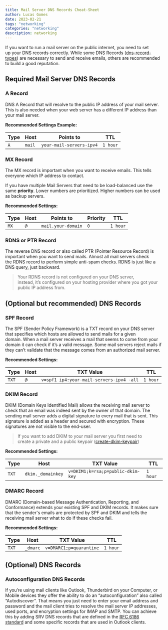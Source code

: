 ```yaml
---
title: Mail Server DNS Records Cheat-Sheet
author: Lucas Gomes
date: 2023-02-21
tags: "networking"
categories: "networking"
description: networking
---
```


If you want to run a mail server on the public internet, you need to set up your DNS records correctly. While some DNS Records ([dns-record-types](networking/dns-record-types.md)) are necessary to send and receive emails, others are recommended to build a good reputation.

## Required Mail Server DNS Records

### A Record

DNS A Record that will resolve to the public IP address of your mail server. This is also needed when your web server has a different IP address than your mail server.

**Recommended Settings Example:**

Type | Host | Points to | TTL
---|---|---|---
`A`|`mail`|`your-mail-servers-ipv4`|`1 hour`

### MX Record

The MX record is important when you want to receive emails. This tells everyone which IP address to contact.

If you have multiple Mail Servers that need to be load-balanced use the same **priority**. Lower numbers are prioritized. Higher numbers can be used as backup servers.

**Recommended Settings:**

Type | Host | Points to | Priority | TTL
---|---|---|---|---
`MX`|`@`|`mail.your-domain`|`0`|`1 hour`

### RDNS or PTR Record

The reverse DNS record or also called PTR (Pointer Resource Record) is important when you want to send mails. Almost all mail servers check the RDNS record to perform simple anti-spam checks. RDNS is just like a DNS query, just backward.

>Your RDNS record is not configured on your DNS server, instead, it’s configured on your hosting provider where you got your public IP address from.

## (Optional but recommended) DNS Records

### SPF Record

The SPF (Sender Policy Framework) is a TXT record on your DNS server that specifies which hosts are allowed to send mails for a given domain. When a mail server receives a mail that seems to come from your domain it can check if it’s a valid message. Some mail servers reject mails if they can’t validate that the message comes from an authorized mail server.

**Recommended Settings:**

Type | Host | TXT Value | TTL
---|---|---|---
`TXT`|`@`|`v=spf1 ip4:your-mail-servers-ipv4 -all`|`1 hour`

### DKIM Record

DKIM (Domain Keys Identified Mail) allows the receiving mail server to check that an email was indeed sent by the owner of that domain. The sending mail server adds a digital signature to every mail that is sent. This signature is added as a header and secured with encryption. These signatures are not visible to the end-user.

>If you want to add DKIM to your mail server you first need to create a private and a public keypair ([create-dkim-keypair](networking/create-dkim-keypair.md))

**Recommended Settings:**

Type | Host | TXT Value | TTL
---|---|---|---
`TXT`|`dkim._domainkey`|`v=DKIM1;k=rsa;p=public-dkim-key`|`1 hour`

### DMARC Record

DMARC (Domain-based Message Authentication, Reporting, and Conformance) extends your existing SPF and DKIM records. It makes sure that the sender's emails are protected by SPF and DKIM and tells the receiving mail server what to do if these checks fail.

**Recommended Settings:**

Type | Host | TXT Value | TTL
---|---|---|---
`TXT`|`_dmarc`|`v=DMARC1;p=quarantine`|`1 hour`

## (Optional) DNS Records

### Autoconfiguration DNS Records

If you’re using mail clients like Outlook, Thunderbird on your Computer, or Mobile devices they offer the ability to do an “autoconfiguration” also called “Autodiscover”. That means you just need to enter your email address and password and the mail client tries to resolve the mail server IP addresses, used ports, and encryption settings for IMAP and SMTP. You can achieve this by adding SRV DNS records that are defined in the [RFC 6186 standard](https://tools.ietf.org/html/rfc6186) and some specific records that are used in Outlook clients.
